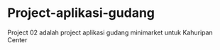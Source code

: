 # Project-aplikasi-gudang
Project 02 adalah project aplikasi gudang minimarket untuk Kahuripan Center
